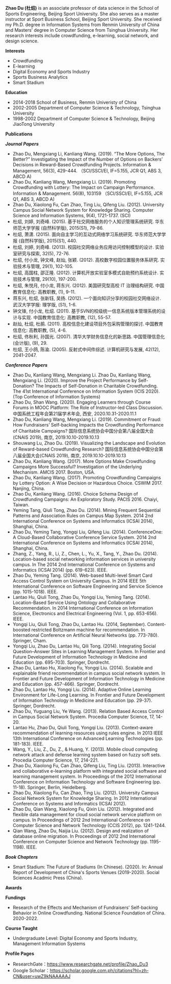 **Zhao Du (杜炤)** is an associate professor of data science in the School of Sports Engineering, Beijing Sport University. She also serves as a master instructor at Sport Business School, Beijing Sport University. She received my Ph.D. degree in Information Systems from Renmin University of China and Masters’ degree in Computer Science from Tsinghua University. Her research interests include crowdfunding, e-learning, social network, and design science.

**Interests**
* Crowdfunding
* E-learning
* Digital Economy and Sports Industry
* Sports Business Analytics
* Smart Stadium

**Education**
* 2014-2018 School of Business, Renmin Univeristy of China
* 2002-2005 Department of Computer Science & Technology, Tsinghua University
* 1998-2002 Department of Computer Science & Technology, Beijing JiaoTong University

**Publications**

***Journal Papers***
* Zhao Du, Mengxiang Li, Kanliang Wang. (2019). “The More Options, The Better?” Investigating the Impact of the Number of Options on Backers’ Decisions in Reward-Based Crowdfunding Projects. Information & Management, 56(3), 429-444. （SCI/SSCI/EI, IF=5.155, JCR Q1, ABS 3, ABCD A)
* Zhao Du, Kanliang Wang, Mengxiang Li. (2019). Promoting Crowdfunding with Lottery: The Impact on Campaign Performance. Information & Management. 56(8), 103159 （SCI/SSCI/EI, IF=5.155, JCR Q1, ABS 3, ABCD A)
* Zhao Du, Xiaolong Fu, Can Zhao, Ting Liu, Qifeng Liu. (2012). University Campus Social Network System for Knowledge Sharing. Computer Science and Information Systems, 9(4), 1721-1737. (SCI)
* 杜炤, 刘婷, 刘奇峰. (2015). 基于社交网络服务的个人知识管理系统研究. 华东师范大学学报 (自然科学版), 2015(S1), 79-86.
* 杜炤, 萧潇. (2015). 面向自主学习的互动式网络学习系统研究. 华东师范大学学报 (自然科学版), 2015(S1), 440.
* 杜炤, 刘婷, 刘奇峰. (2013). 校园社交网络业务应用访问控制模型的设计. 实验室研究与探索, 32(5), 72-76.
* 杜炤, 付小龙, 钟文峰, 赵灿, 张颖. (2012). 高校数字校园位置服务体系研究. 实验技术与管理, 29(1), 102-105.
* 杜炤, 高国柱, 邵正隆. (2012). 计算机开放实验室多模式自助预约系统设计. 实验技术与管理, 29(10), 197-200.
* 杜炤, 朱悦月, 付小龙, 蒋东兴. (2012). 美国研究型高校 IT 治理结构研究. 中国教育信息化: 高教职教, (1), 9-11.
* 蒋东兴, 杜炤, 张新钰, 吴扬. (2012). 一个面向知识分享的校园社交网络设计. 武汉大学学报: 理学版, (S1), 1-6.
* 钟文锋, 付小龙, 杜炤. (2011). 基于SVN的校级统一信息系统版本管理系统的设计与实现. 中国教育信息化: 高教职教, (12), 55-57.
* 赵灿, 杜炤, 杜鹃. (2011). 高校信息化建设项目外包采购管理的探讨. 中国教育信息化: 高教职教, (5), 4-6.
* 杜炤, 佟秋利, 孙国光. (2007). 清华大学财务信息化的新思路. 中国管理信息化 (会计版), (9), 29.
* 杜炤, 王小鸽, 陈渝. (2005). 反射式中间件综述. 计算机研究与发展, 42(12), 2041-2047.

***Conference Papers***
* Zhao Du, Kanliang Wang, Mengxiang Li. Zhao Du, Kanliang Wang, Mengxiang Li. (2020). Improve the Project Performance by Self-Donation? The Impacts of Self-Donation in Charitable Crowdfunding. The 41st International Conference on Information System (ICIS 2020). (Top Conference of Information Systems)
* Zhao Du, Shan Wang. (2020). Engaging Learners through Course Forums in MOOC Platform: The Role of Instructor-led Class Discussion. 中国系统工程年会第21届学术年会, 西安, 2020.10.31-2020.11.1
* Zhao Du, Kanliang Wang, Mengxiang Li. (2019). Commitment or Fraud: How Fundraisers’ Self-backing Impacts the Crowdfunding Performance of Charitable Campaigns? 国际信息系统协会中国分会第八届全国大会(CNAIS 2019), 南京, 2019.10.10-2019.10.13
* Shouwang Lu, Zhao Du. (2019). Visualizing the Landscape and Evolution of Reward-based Crowdfunding Research? 国际信息系统协会中国分会第八届全国大会(CNAIS 2019), 南京, 2019.10.10-2019.10.13
* Zhao Du, Kanliang Wang. (2017). More Options Make Crowdfunding Campaigns More Successful? Investigation of the Underlying Mechanism. AMCIS 2017. Boston, USA.
* Zhao Du, Kanliang Wang. (2017). Promoting Crowdfunding Campaigns by Lottery Option: A Wise Decision or Hazardous Choice. CSWIM 2017. Nanjing, China.
* Zhao Du, Kanliang Wang. (2016). Choice Schema Design of Crowdfunding Campaigns: An Exploratory Study. PACIS 2016. Chaiyi, Taiwan.
* Yeming Tang, Qiuli Tong, Zhao Du. (2014). Mining Frequent Sequential Patterns and Association Rules on Campus Map System. 2014 2nd International Conference on Systems and Informatics (ICSAI 2014), Shanghai, China.
* Zhao Du, Yeming Tang, Yongqi Liu, Qifeng Liu. (2014). ConferenceOne: A Cloud-Based Collaborative Conference Service System. 2014 2nd International Conference on Systems and Informatics (ICSAI 2014), Shanghai, China.
* Zhang, Z., Yang, R., Li, Z., Chen, L., Yu, X., Tang, Y., Zhao Du. (2014). Location-based social networking information services in university campus. In The 2014 2nd International Conference on Systems and Informatics (ICSAI 2014) (pp. 619-623). IEEE.
* Zhao Du, Yeming Tang. (2014). Web-based Multi-level Smart Card Access Control System on University Campus. In 2014 IEEE 5th International Conference on Software Engineering and Service Science (pp. 1015-1018). IEEE.
* Lantao Hu, Qiuli Tong, Zhao Du, Yongqi Liu, Yeming Tang. (2014). Location-Based Service Using Ontology and Collaborative Recommendation. In 2014 International Conference on Information Science, Electronics and Electrical Engineering (Vol. 1, pp. 653-656). IEEE.
* Yongqi Liu, Qiuli Tong, Zhao Du, Lantao Hu. (2014, September). Content-boosted restricted Boltzmann machine for recommendation. In International Conference on Artificial Neural Networks (pp. 773-780). Springer, Cham.
* Yongqi Liu, Zhao Du, Lantao Hu, Qili Tong. (2014). Integrating Social Question–Answer Sites in Learning Management System. In Frontier and Future Development of Information Technology in Medicine and Education (pp. 695-703). Springer, Dordrecht.
* Zhao Du, Lantao Hu, Xiaolong Fu, Yongqi Liu. (2014). Scalable and explainable friend recommendation in campus social network system. In Frontier and Future Development of Information Technology in Medicine and Education (pp. 457-466). Springer, Dordrecht.
* Zhao Du, Lantao Hu, Yongqi Liu. (2014). Adaptive Online Learning Environment for Life-Long Learning. In Frontier and Future Development of Information Technology in Medicine and Education (pp. 29-37). Springer, Dordrecht.
* Zhao Du, Yuguang Liu, Ye Wang. (2013). Relation Based Access Control in Campus Social Network System. Procedia Computer Science, 17, 14-20.
* Lantao Hu, Zhao Du, Qiuli Tong, Yongqi Liu. (2013). Context-aware recommendation of learning resources using rules engine. In 2013 IEEE 13th International Conference on Advanced Learning Technologies (pp. 181-183). IEEE.
* Wang, Y., Liu, Z., Du, Z., & Huang, Y. (2013). Mobile cloud computing network attack and defense learning system based on fuzzy soft sets. Procedia Computer Science, 17, 214-221.
* Zhao Du, Xiaolong Fu, Can Zhao, Qifeng Liu, Ting Liu. (2013). Interactive and collaborative e-learning platform with integrated social software and learning management system. In Proceedings of the 2012 International Conference on Information Technology and Software Engineering (pp. 11-18). Springer, Berlin, Heidelberg.
* Zhao Du, Xiaolong Fu, Can Zhao, Ting Liu. (2012). University Campus Social Network System for Knowledge Sharing. In 2012 International Conference on Systems and Informatics (ICSAI 2012). 
* Zhao Du, Qian Wang, Xiaolong Fu, Qixin Liu. (2012). Integrated and flexible data management for cloud social network service platform on campus. In Proceedings of 2012 2nd International Conference on Computer Science and Network Technology (CCIS 2012), pp. 1241-1244.
* Qian Wang, Zhao Du, Naijia Liu. (2012). Design and realization of database online migration. In Proceedings of 2012 2nd International Conference on Computer Science and Network Technology (pp. 1195-1198). IEEE.


***Book Chapters***
* Smart Stadium: The Future of Stadiums (In Chinese). (2020). In: Annual Report of Development of China's Sports Venues (2019-2020). Social Sciences Acadmic Press (China).

**Awards**

**Fundings**
* Research of the Effects and Mechanism of Fundraisers’ Self-backing Behavior in Online Crowdfunding. National Science Foundation of China. 2020-2022.

**Course Taught**
* Undergraduate Level: Digital Economy and Sports Industry, Management Information Systems

**Profile Pages**
* ResearchGate：https://www.researchgate.net/profile/Zhao_Du3
* Google Scholar：https://scholar.google.com.ph/citations?hl=zh-CN&user=uwZ9kNAAAAAJ



